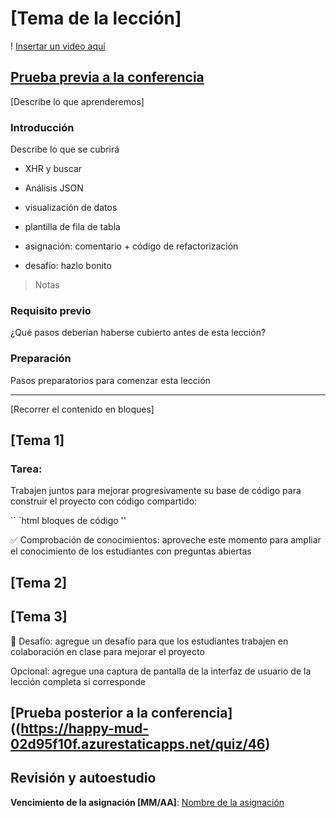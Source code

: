 # [Tema de la lección]

! [Insertar un video aquí](video-url)

## [Prueba previa a la conferencia](https://happy-mud-02d95f10f.azurestaticapps.net/quiz/45)

[Describe lo que aprenderemos]

### Introducción

Describe lo que se cubrirá

- XHR y buscar
- Análisis JSON
- visualización de datos
- plantilla de fila de tabla

- asignación: comentario + código de refactorización
- desafío: hazlo bonito

> Notas

### Requisito previo

¿Qué pasos deberían haberse cubierto antes de esta lección?

### Preparación

Pasos preparatorios para comenzar esta lección

---

[Recorrer el contenido en bloques]

## [Tema 1]

### Tarea:

Trabajen juntos para mejorar progresivamente su base de código para construir el proyecto con código compartido:

`` `html
bloques de código
''

✅ Comprobación de conocimientos: aproveche este momento para ampliar el conocimiento de los estudiantes con preguntas abiertas

## [Tema 2]

## [Tema 3]

🚀 Desafío: agregue un desafío para que los estudiantes trabajen en colaboración en clase para mejorar el proyecto

Opcional: agregue una captura de pantalla de la interfaz de usuario de la lección completa si corresponde

## [Prueba posterior a la conferencia]((https://happy-mud-02d95f10f.azurestaticapps.net/quiz/46)

## Revisión y autoestudio

**Vencimiento de la asignación [MM/AA]**: [Nombre de la asignación](assignment.es.md)
